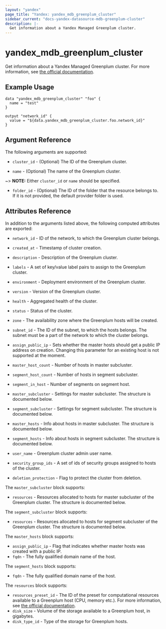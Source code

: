 ```yaml
---
layout: "yandex"
page_title: "Yandex: yandex_mdb_greenplum_cluster"
sidebar_current: "docs-yandex-datasource-mdb-greenplum-cluster"
description: |-
  Get information about a Yandex Managed Greenplum cluster.
---
```


# yandex\_mdb\_greenplum\_cluster

Get information about a Yandex Managed Greenplum cluster. For more information, see
[the official documentation](https://cloud.yandex.com/docs/managed-greenplum/).

## Example Usage

```hcl
data "yandex_mdb_greenplum_cluster" "foo" {
  name = "test"
}

output "network_id" {
  value = "${data.yandex_mdb_greenplum_cluster.foo.network_id}"
}
```

## Argument Reference

The following arguments are supported:

* `cluster_id` - (Optional) The ID of the Greenplum cluster.

* `name` - (Optional) The name of the Greenplum cluster.

~> **NOTE:** Either `cluster_id` or `name` should be specified.

* `folder_id` - (Optional) The ID of the folder that the resource belongs to. If it is not provided, the default provider folder is used.

## Attributes Reference

In addition to the arguments listed above, the following computed attributes are
exported:


* `network_id` - ID of the network, to which the Greenplum cluster belongs.
* `created_at` - Timestamp of cluster creation.
* `description` - Description of the Greenplum cluster.
* `labels` - A set of key/value label pairs to assign to the Greenplum cluster.
* `environment` - Deployment environment of the Greenplum cluster.
* `version` - Version of the Greenplum cluster.
* `health` - Aggregated health of the cluster.
* `status` - Status of the cluster.

* `zone` - The availability zone where the Greenplum hosts will be created.
* `subnet_id` - The ID of the subnet, to which the hosts belongs. The subnet must be a part of the network to which the cluster belongs.
* `assign_public_ip` - Sets whether the master hosts should get a public IP address on creation. Changing this parameter for an existing host is not supported at the moment.
* `master_host_count` - Number of hosts in master subcluster.
* `segment_host_count` - Number of hosts in segment subcluster.
* `segment_in_host` - Number of segments on segment host.

* `master_subcluster` - Settings for master subcluster. The structure is documented below.
* `segment_subcluster` - Settings for segment subcluster. The structure is documented below.

* `master_hosts` - Info about hosts in master subcluster. The structure is documented below.
* `segment_hosts` - Info about hosts in segment subcluster. The structure is documented below.

* `user_name` - Greenplum cluster admin user name.
* `security_group_ids` - A set of ids of security groups assigned to hosts of the cluster.
* `deletion_protection` - Flag to protect the cluster from deletion.

The `master_subcluster` block supports:
* `resources` - Resources allocated to hosts for master subcluster of the Greenplum cluster. The structure is documented below.

The `segment_subcluster` block supports:
* `resources` - Resources allocated to hosts for segment subcluster of the Greenplum cluster. The structure is documented below.

The `master_hosts` block supports:
* `assign_public_ip` - Flag that indicates whether master hosts was created with a public IP.
* `fqdn` - The fully qualified domain name of the host.

The `segment_hosts` block supports:
* `fqdn` - The fully qualified domain name of the host.

The `resources` block supports:
* `resources_preset_id` - The ID of the preset for computational resources available to a Greenplum host (CPU, memory etc.).
  For more information, see [the official documentation](https://cloud.yandex.com/docs/managed-greenplum/concepts/instance-types).
* `disk_size` - Volume of the storage available to a Greenplum host, in gigabytes.
* `disk_type_id` - Type of the storage for Greenplum hosts.


